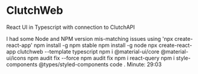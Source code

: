 # ClutchWeb
React UI in Typescript with connection to ClutchAPI

I had some Node and NPM version mis-matching issues using 'npx create-react-app'
npm install -g npm stable
npm install -g node
npx create-react-app clutchweb --template typescript
npm i @material-ui/core @material-ui/icons
npm audit fix --force
npm audit fix
npm i react-query
npm i style-components @types/styled-components
code .
Minute: 29:03
